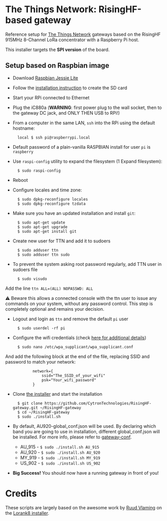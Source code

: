 # The Things Network: RisingHF-based gateway

Reference setup for [The Things Network](http://thethingsnetwork.org/) gateways based on the RisingHF 915MHz 8-Channel LoRa concentrator with a Raspberry Pi host.

This installer targets the **SPI version** of the board.

## Setup based on Raspbian image

- Download [Raspbian Jessie Lite](https://www.raspberrypi.org/downloads/)
- Follow the [installation instruction](https://www.raspberrypi.org/documentation/installation/installing-images/README.md) to create the SD card
- Start your RPi connected to Ethernet
- Plug the iC880a (**WARNING**: first power plug to the wall socket, then to the gateway DC jack, and ONLY THEN USB to RPi!)
- From a computer in the same LAN, `ssh` into the RPi using the default hostname:

        local $ ssh pi@raspberrypi.local

- Default password of a plain-vanilla RASPBIAN install for user `pi` is `raspberry`
- Use `raspi-config` utility to expand the filesystem (1 Expand filesystem):

        $ sudo raspi-config

- Reboot
- Configure locales and time zone:

        $ sudo dpkg-reconfigure locales
        $ sudo dpkg-reconfigure tzdata

- Make sure you have an updated installation and install `git`:

        $ sudo apt-get update
        $ sudo apt-get upgrade
        $ sudo apt-get install git

- Create new user for TTN and add it to sudoers

        $ sudo adduser ttn 
        $ sudo adduser ttn sudo

- To prevent the system asking root password regularly, add TTN user in sudoers file

        $ sudo visudo

Add the line `ttn ALL=(ALL) NOPASSWD: ALL`

:warning: Beware this allows a connected console with the ttn user to issue any commands on your system, without any password control. This step is completely optional and remains your decision.

- Logout and login as `ttn` and remove the default `pi` user

        $ sudo userdel -rf pi

- Configure the wifi credentials (check [here for additional details](https://www.raspberrypi.org/documentation/configuration/wireless/wireless-cli.md))

        $ sudo nano /etc/wpa_supplicant/wpa_supplicant.conf 

And add the following block at the end of the file, replacing SSID and password to match your network:

                network={
                    ssid="The_SSID_of_your_wifi"
                    psk="Your_wifi_password"
                }
 
- Clone [the installer](https://github.com/CytronTechnologies/ic880a-gateway/) and start the installation

        $ git clone https://github.com/CytronTechnologies/RisingHF-gateway.git ~/RisingHF-gateway
        $ cd ~/RisingHF-gateway
        $ sudo ./install.sh

- By default, AU920-global_conf.json will be used. By declaring which band you are going to use in installation, different global_conf.json will be installed. For more info, please refer to [gateway-conf](https://github.com/CytronTechnologies/gateway-conf).
	
	* AU_915 - `$ sudo ./install.sh AU_915`
	* AU_920 - `$ sudo ./install.sh AU_920`
	* MY_919 - `$ sudo ./install.sh MY_919`
	* US_902 - `$ sudo ./install.sh US_902`

- **Big Success!** You should now have a running gateway in front of you!

# Credits

These scripts are largely based on the awesome work by [Ruud Vlaming](https://github.com/devlaam) on the [Lorank8 installer](https://github.com/Ideetron/Lorank).
